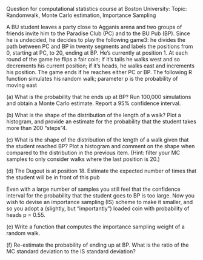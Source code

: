 Question for computational statistics course at Boston University:
Topic: Randomwalk, Monte Carlo estimation, Importance Sampling

A BU student leaves a party close to Agganis arena and two groups of friends invite
him to the Paradise Club (PC) and to the BU Pub (BP). Since he is undecided, he
decides to play the following game3: he divides the path between PC and BP in twenty
segments and labels the positions from 0, starting at PC, to 20, ending at BP. He’s
currently at position 1. At each round of the game he flips a fair coin; if it’s tails
he walks west and so decrements his current position; if it’s heads, he walks east and
increments his position. The game ends if he reaches either PC or BP.
The following R function simulates his random walk; parameter p is the probability of
moving east

(a) What is the probability that he ends up at BP? Run 100,000 simulations and
obtain a Monte Carlo estimate. Report a 95% confidence interval.

(b) What is the shape of the distribution of the length of a walk? Plot a histogram,
and provide an estimate for the probability that the student takes more than 200
“steps”4.

(c) What is the shape of the distribution of the length of a walk given that the student
reached BP? Plot a histogram and comment on the shape when compared to the
distribution in the previous item. (Hint: filter your MC samples to only consider
walks where the last position is 20.)

(d) The Dugout is at position 18. Estimate the expected number of times that the
student will be in front of this pub

Even with a large number of samples you still feel that the confidence interval for
the probability that the student goes to BP is too large. Now you wish to devise an
importance sampling (IS) scheme to make it smaller, and so you adopt a (slightly, but
“importantly”) loaded coin with probability of heads p = 0.55.

(e) Write a function that computes the importance sampling weight of a random
walk.

(f) Re-estimate the probability of ending up at BP. What is the ratio of the MC
standard deviation to the IS standard deviation?
